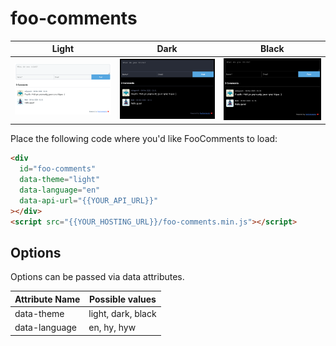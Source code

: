 # foo-comments

| Light                            | Dark                            | Black                            |
| -------------------------------- | ------------------------------- | -------------------------------- |
| ![screenshot](/images/light.png) | ![screenshot](/images/dark.png) | ![screenshot](/images/black.png) |

Place the following code where you'd like FooComments to load:

```html
<div
  id="foo-comments"
  data-theme="light"
  data-language="en"
  data-api-url="{{YOUR_API_URL}}"
></div>
<script src="{{YOUR_HOSTING_URL}}/foo-comments.min.js"></script>
```

## Options

Options can be passed via data attributes.

| Attribute Name | Possible values    |
| -------------- | ------------------ |
| data-theme     | light, dark, black |
| data-language  | en, hy, hyw        |
